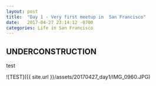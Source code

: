 ```yaml
---
layout: post
title:  "Day 1 - Very first meetup in  San Francisco"
date:   2017-04-27 23:14:12 -0700
categories: Life in San Francisco
---
```

## UNDERCONSTRUCTION

test



![TEST]({{ site.url }}/assets/20170427_day1/IMG_0960.JPG)
